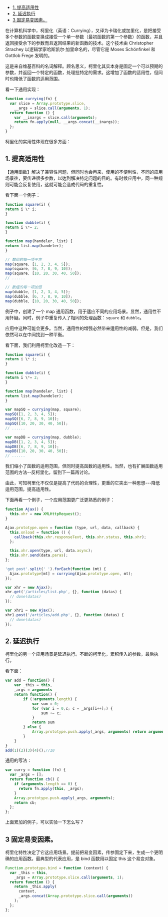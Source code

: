 <!-- @import "[TOC]" {cmd="toc" depthFrom=1 depthTo=6 orderedList=false} -->

<!-- code_chunk_output -->

- [1. 提高适用性](#1-提高适用性)
- [2. 延迟执行](#2-延迟执行)
- [3 固定易变因素。](#3-固定易变因素)

<!-- /code_chunk_output -->

在计算机科学中，柯里化（英语：Currying），又译为卡瑞化或加里化，是把接受多个参数的函数变换成接受一个单一参数（最初函数的第一个参数）的函数，并且返回接受余下的参数而且返回结果的新函数的技术。这个技术由 Christopher Strachey 以逻辑学家哈斯凯尔·加里命名的，尽管它是 Moses Schönfinkel 和 Gottlob Frege 发明的。

这是来自维基百科的名词解释。顾名思义，柯里化其实本身是固定一个可以预期的参数，并返回一个特定的函数，处理批特定的需求。这增加了函数的适用性，但同时也降低了函数的适用范围。

看一下通用实现：

```js
function currying(fn) {
  var slice = Array.prototype.slice,
    __args = slice.call(arguments, 1);
  return function () {
    var __inargs = slice.call(arguments);
    return fn.apply(null, __args.concat(__inargs));
  };
}
```

柯里化的实用性体现在很多方面：

## 1. 提高适用性

【通用函数】解决了兼容性问题，但同时也会再来，使用的不便利性，不同的应用场景往，要传递很多参数，以达到解决特定问题的目的。有时候应用中，同一种规则可能会反复使用，这就可能会造成代码的重复性。

看下面一个例子：

```js
function square(i) {
return i \* i;
}

function dubble(i) {
return i \*= 2;
}

function map(handeler, list) {
return list.map(handeler);
}

// 数组的每一项平方
map(square, [1, 2, 3, 4, 5]);
map(square, [6, 7, 8, 9, 10]);
map(square, [10, 20, 30, 40, 50]);
// ......

// 数组的每一项加倍
map(dubble, [1, 2, 3, 4, 5]);
map(dubble, [6, 7, 8, 9, 10]);
map(dubble, [10, 20, 30, 40, 50]);
```

例子中，创建了一个 map 通用函数，用于适应不同的应用场景。显然，通用性不用怀疑。同时，例子中重复传入了相同的处理函数：`square` 和 `dubble`。

应用中这种可能会更多。当然，通用性的增强必然带来适用性的减弱。但是，我们依然可以在中间找到一种平衡。

看下面，我们利用柯里化改造一下：

```js
function square(i) {
return i \* i;
}

function dubble(i) {
return i \*= 2;
}

function map(handeler, list) {
return list.map(handeler);
}

var mapSQ = currying(map, square);
mapSQ([1, 2, 3, 4, 5]);
mapSQ([6, 7, 8, 9, 10]);
mapSQ([10, 20, 30, 40, 50]);
// ......

var mapDB = currying(map, dubble);
mapDB([1, 2, 3, 4, 5]);
mapDB([6, 7, 8, 9, 10]);
mapDB([10, 20, 30, 40, 50]);
// ......
```

我们缩小了函数的适用范围，但同时提高函数的适用性。当然，也有扩展函数适用范围的方法--反柯里化，留到下一篇再讨论。

由此，可知柯里化不仅仅是提高了代码的合理性，更重的它突出一种思想---降低适用范围，提高适用性。

下面再看一个例子，一个应用范围更广泛更熟悉的例子：

```js
function Ajax() {
  this.xhr = new XMLHttpRequest();
}

Ajax.prototype.open = function (type, url, data, callback) {
  this.onload = function () {
    callback(this.xhr.responseText, this.xhr.status, this.xhr);
  };

  this.xhr.open(type, url, data.async);
  this.xhr.send(data.paras);
};

'get post'.split(' ').forEach(function (mt) {
  Ajax.prototype[mt] = currying(Ajax.prototype.open, mt);
});

var xhr = new Ajax();
xhr.get('/articles/list.php', {}, function (datas) {
  // done(datas)
});

var xhr1 = new Ajax();
xhr1.post('/articles/add.php', {}, function (datas) {
  // done(datas)
});
```

## 2. 延迟执行

柯里化的另一个应用场景是延迟执行。不断的柯里化，累积传入的参数，最后执行。

看下面：

```js
var add = function() {
    var _this = this,
    _args = arguments
    return function() {
        if (!arguments.length) {
            var sum = 0;
            for (var i = 0,c; c = _args[i++];) {
                sum += c;
            }
            return sum
        } else {
            Array.prototype.push.apply(_args, arguments) return arguments.callee
        }
    }
}
add(1)(2)(3)(4)();//10
```

通用的写法：

```js
var curry = function (fn) {
  var _args = [];
  return function cb() {
    if (arguments.length == 0) {
      return fn.apply(this, _args);
    }
    Array.prototype.push.apply(_args, arguments);
    return cb;
  };
};
```

上面累加的例子，可以实验一下怎么写？

## 3 固定易变因素。

柯里化特性决定了它这应用场景。提前把易变因素，传参固定下来，生成一个更明确的应用函数。最典型的代表应用，是 bind 函数用以固定 this 这个易变对象。

```js
Function.prototype.bind = function (context) {
  var _this = this,
    _args = Array.prototype.slice.call(arguments, 1);
  return function () {
    return _this.apply(
      context,
      _args.concat(Array.prototype.slice.call(arguments))
    );
  };
};
```

